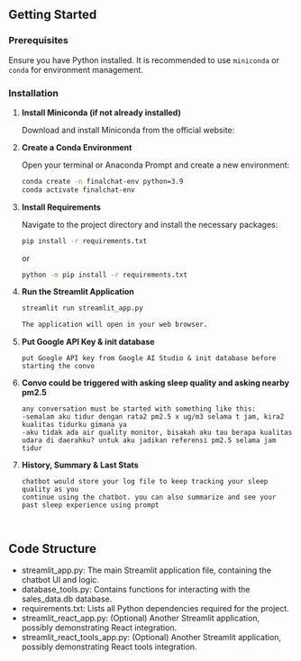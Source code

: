 ## Getting Started

### Prerequisites

Ensure you have Python installed. It is recommended to use `miniconda` or `conda` for environment management.

### Installation

1.  **Install Miniconda (if not already installed)**

    Download and install Miniconda from the official website: <mcurl name="Miniconda Installer" url="https://docs.conda.io/en/latest/miniconda.html"></mcurl>

2.  **Create a Conda Environment**

    Open your terminal or Anaconda Prompt and create a new environment:

    ```bash
    conda create -n finalchat-env python=3.9
    conda activate finalchat-env
    ```

3.  **Install Requirements**

    Navigate to the project directory and install the necessary packages:

    ```bash
    pip install -r requirements.txt
    ```
    or
     ```bash
    python -m pip install -r requirements.txt
    ```
    

4.  **Run the Streamlit Application**

    ```bash
    streamlit run streamlit_app.py

    The application will open in your web browser.

5. **Put Google API Key & init database**

    ```
    put Google API key from Google AI Studio & init database before starting the convo

6. **Convo could be triggered with asking sleep quality and asking nearby pm2.5**

    ```
    any conversation must be started with something like this:
    -semalam aku tidur dengan rata2 pm2.5 x ug/m3 selama t jam, kira2 kualitas tidurku gimana ya
    -aku tidak ada air quality monitor, bisakah aku tau berapa kualitas udara di daerahku? untuk aku jadikan referensi pm2.5 selama jam tidur

7. **History, Summary & Last Stats**

    ```
    chatbot would store your log file to keep tracking your sleep quality as you
    continue using the chatbot. you can also summarize and see your past sleep experience using prompt
 


## Code Structure

- streamlit_app.py: The main Streamlit application file, containing the chatbot UI and logic.
- database_tools.py: Contains functions for interacting with the sales_data.db database.
- requirements.txt: Lists all Python dependencies required for the project.
- streamlit_react_app.py: (Optional) Another Streamlit application, possibly demonstrating React integration.
- streamlit_react_tools_app.py: (Optional) Another Streamlit application, possibly demonstrating React tools integration.
